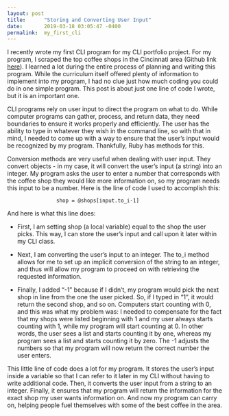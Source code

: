 ```yaml
---
layout: post
title:      "Storing and Converting User Input"
date:       2019-03-18 03:05:47 -0400
permalink:  my_first_cli
---
```



I recently wrote my first CLI program for my CLI portfolio project.  For my program, I scraped the top coffee shops in the Cincinnati area (Github link [here](http://github.com/MarciClark/best_coffee_cinci)).  I learned a lot during the entire process of planning and writing this program.  While the curriculum itself offered plenty of information to implement into my program, I had no clue just how much coding you could do in one simple program.  This post is about just one line of code I wrote, but it is an important one.  

CLI programs rely on user input to direct the program on what to do.  While computer programs can gather, process, and return data, they need boundaries to ensure it works properly and efficiently.  The user has the ability to type in whatever they wish in the command line, so with that in mind, I needed to come up with a way to ensure that the user’s input would be recognized by my program.  Thankfully, Ruby has methods for this.  

Conversion methods are very useful when dealing with user input.  They convert objects - in my case, it will convert the user’s input (a string) into an integer.  My program asks the user to enter a number that corresponds with the coffee shop they would like more information on, so my program needs this input to be a number.  Here is the line of code I used to accomplish this:

					shop = @shops[input.to_i-1]  


And here is what this line does:

* First, I am setting shop (a local variable) equal to the shop the user picks.  This way, I can store the user’s input and call upon it later within my CLI class.  

* Next, I am converting the user’s input to an integer.  The to_i method allows for me to set up an implicit conversion of the string to an integer, and thus will allow my program to proceed on with retrieving the requested information.  

* Finally, I added “-1” because if I didn’t, my program would pick the next shop in line from the one the user picked.  So, if I typed in “1”, it would return the second shop, and so on.  Computers start counting with 0, and this was what my problem was: I needed to compensate for the fact that my shops were listed beginning with 1 and my user always starts counting with 1, while my program will start counting at 0.  In other words, the user sees a list and starts counting it by one, whereas my program sees a list and starts counting it by zero.  The -1 adjusts the numbers so that my program will now return the correct number the user enters.  

This little line of code does a lot for my program.  It stores the user’s input inside a variable so that I can refer to it later in my CLI without having to write additional code.  Then, it converts the user input from a string to an integer.  Finally, it ensures that my program will return the information for the exact shop my user wants information on.  And now my program can carry on, helping people fuel themselves with some of the best coffee in the area.  
